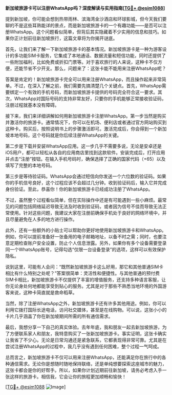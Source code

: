 **新加坡旅游卡可以注册WhatsApp吗？深度解读与实用指南[[TG💪+ @esim1088](https://t.me/s/esim1088)]**

提到新加坡，你可能会想到热带雨林、滨海湾金沙酒店和环球影城，但今天我们要聊的不是这些耳熟能详的景点，而是新加坡旅游卡的一个有趣功能——是否可以注册WhatsApp。这个问题看似简单，但背后其实隐藏着不少实用的信息和技巧。如果你正计划前往新加坡旅行，这篇文章将为你揭开谜底。

首先，让我们来了解一下新加坡旅游卡的基本情况。新加坡旅游卡是一种为游客设计的多功能SIM卡服务，它集成了本地通话、数据流量和短信功能，同时还提供了一些附加福利，比如免费或折扣门票等。对于喜欢旅行的人来说，这种卡不仅方便，还能节省不少开支。那么，问题来了：这张卡能不能用来注册WhatsApp呢？

答案是肯定的！新加坡旅游卡完全可以用来注册WhatsApp，而且操作起来非常简单。不过，在深入了解之前，我们需要先搞清楚几个关键点。首先，WhatsApp需要绑定一个有效的手机号码，而新加坡旅游卡提供的号码完全符合这一要求。其次，WhatsApp对国际号码的支持非常友好，只要你的手机能够正常接收验证码，注册过程就基本没有障碍。

接下来，我们来详细讲解如何用新加坡旅游卡注册WhatsApp。第一步当然是购买并激活你的旅游卡。通常情况下，你可以在机场、便利店或者通过官方网站购买到这种卡。购买后，按照说明书上的步骤激活即可。激活完成后，你会得到一个新加坡本地号码，这个号码就是你后续注册WhatsApp的关键。

第二步是下载并安装WhatsApp应用。这一步几乎不需要多说，无论是安卓还是iOS用户，都可以轻松从各自的应用商店里找到这款软件。安装完成后，打开应用并点击“注册”按钮。在输入手机号码时，确保选择了正确的国家代码（+65）以及填写了完整的本地号码。

第三步是等待验证码。WhatsApp会通过短信向你发送一个六位数的验证码。如果你的手机信号良好，这个过程应该不会超过几分钟。收到验证码后，输入它并完成身份验证。至此，恭喜你！你的新加坡旅游卡已经成功注册了WhatsApp。

不过，虽然整个过程看似简单，但在实际操作中还是有可能遇到一些小麻烦。最常见的问题包括网络延迟导致无法及时收到验证码，或者因为信号不佳而导致无法正常使用。针对这些问题，我建议大家在注册前确保手机处于良好的网络环境中，并且尽量避免在人多的地方进行操作。

此外，还有一些额外的小贴士可以帮助你更好地使用新加坡旅游卡和WhatsApp。例如，你可以提前准备好一张备用的电子邮箱地址，以备不时之需；同时，也要注意定期检查账户安全设置，防止个人信息泄露。另外，如果你有多个设备需要登录同一个WhatsApp账号，记得勾选“仅限一台设备登录”的选项，这样可以有效保护隐私。

说到这里，可能有人会问：“既然新加坡旅游卡这么好用，那它和其他普通SIM卡相比有什么特别之处呢？”答案很简单：灵活性和便捷性。与其他普通的预付费SIM卡相比，新加坡旅游卡不仅提供了丰富的增值服务，还支持多种语言客服，让你无论身处何地都能享受到贴心的服务。尤其是对于那些不熟悉当地环境的外国游客来说，这种卡简直就是救命稻草。

当然，除了注册WhatsApp之外，新加坡旅游卡还有许多其他用途。例如，你可以利用它拨打国际长途电话，访问社交媒体，甚至是在线购物。可以说，这张小小的卡片几乎涵盖了你在新加坡期间所需的所有通信需求。

最后，我想分享一下自己的真实体验。去年年底，我和朋友一起去新加坡旅游，为了方便联系家人和朋友，我特意购买了一张新加坡旅游卡。事实证明，这张卡确实让我省了不少心。无论是日常沟通还是紧急联系，它都表现得非常可靠。尤其是在尝试注册WhatsApp的过程中，我几乎没有遇到任何困难，整个过程一气呵成。

总而言之，新加坡旅游卡不仅可以用来注册WhatsApp，还能满足你在旅行中的各种通信需求。无论你是想随时随地保持联络，还是单纯想要探索这座城市的魅力，这张卡都会是你的好帮手。所以，如果你计划近期前往新加坡，请务必考虑入手一张这样的旅游卡。相信我，它会让你的旅程更加顺畅和愉快！

[[TG💪+ @esim1088](https://t.me/s/esim1088) ![Image](https://i.postimg.cc/4NQfJmqS/Snipaste-2025-05-13-00-14-12.png)]